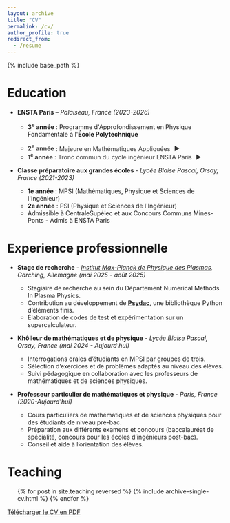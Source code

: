 ```yaml
---
layout: archive
title: "CV"
permalink: /cv/
author_profile: true
redirect_from:
  - /resume
---
```


{% include base_path %}

<style>
/* Clean and simple styles for details animations - Compatible with dark/light mode */
details > summary {
  list-style: none;
  cursor: pointer;
  position: relative;
  color: var(--global-text-color, #333);
}

details > summary::-webkit-details-marker {
  display: none;
}

details > summary::marker {
  display: none;
}

.triangle {
  display: inline-block;
  margin-left: 5px;
  transition: transform 0.3s ease;
  transform-origin: center;
  /* color: var(--global-link-color, #00e72aff); */
  /* color: var(#00e72aff); */
}

details[open] .triangle {
  transform: rotate(90deg);
}

.slide-content {
  overflow: hidden;
  max-height: 0;
  transition: max-height 0.5s ease-out;
  background-color: var(--global-bg-color, #f9f9f9);
  border-left: 3px solid var(--global-border-color, #ddd);
  border-radius: 0 4px 4px 0;
  margin: 0.5em 0;
  color: var(--global-text-color, #333);
}

/* Light mode specific styles */
:root .slide-content {
  background-color: #f9f9f9;
  border-left-color: #ddd;
}

/* Dark mode specific styles */
html[data-theme="dark"] .slide-content {
  background-color: rgba(255, 255, 255, 0.05);
  border-left-color: rgba(255, 255, 255, 0.2);
}

details[open] .slide-content {
  max-height: 1000px; /* Large enough value */
  padding: 0.5em 1em;
}

details > summary:hover {
  background-color: var(--global-border-color, rgba(0, 0, 0, 0.05));
  border-radius: 3px;
  padding: 2px 4px;
  margin: -2px -4px;
  transition: background-color 0.2s ease;
}

/* Dark mode hover effect */
html[data-theme="dark"] details > summary:hover {
  background-color: rgba(255, 255, 255, 0.1);
}
</style>


Education
======
* **ENSTA Paris** – _Palaiseau, France (2023-2026)_
  * <strong>3<sup>e</sup> année</strong> : Programme d'Approfondissement en Physique Fondamentale à l'**École Polytechnique**
  * <details>
    <summary>
      <strong>2<sup>e</sup> année</strong> : Majeure en Mathématiques Appliquées 
      <span class="triangle">&#9654;</span>
    </summary>
    <div class="slide-content">
      <ul>
        <li><strong>Cours de majeure :</strong> Chaînes de Markov, Martingales à temps discret, Modélisation statistique, Recherche opérationnelle, Optimisation différentielle, Méthode des éléments finis, Analyse fonctionnelle, Calcul scientifique en C++, Projet de modélisation d'une galaxie.</li>
        <li><strong>Cours de mineure :</strong> Physique statistique, Physique des plasmas, Théorie spectrale des opérateurs auto-adjoints, Initiation au calcul haute performance, Automatique et commande des systèmes, Algèbre linéaire numérique.</li>
      </ul>
    </div>

   * <details>
      <summary>
        <strong>1<sup>e</sup> année</strong> : Tronc commun du cycle ingénieur ENSTA Paris 
        <span class="triangle">&#9654;</span>
      </summary>
      <div class="slide-content">
        <ul>
          <li><strong>Cours de mathématiques :</strong> Outils d'analyse d'EDP, Analyse complexe, Systèmes dynamiques, Optimisation, Probabilités et statistiques.</li>
          <li><strong>Cours de physique :</strong> Mécanique des milieux continus, Mécanique des fluides, Physique quantique, Physique statistique, Théorie des champs (non quantique), Physique des particules.</li>
          <li><strong>Cours d'informatique et projets :</strong> Algorithmique, Programmation en C et Matlab ; Projet de programmation : Méthode des éléments finis en Matlab ; Projet de programmation : Jeu d'échecs en C.</li>
        </ul>
      </div>


* **Classe préparatoire aux grandes écoles** - _Lycée Blaise Pascal, Orsay, France (2021-2023)_
  * **1e année** : MPSI (Mathématiques, Physique et Sciences de l'Ingénieur)
  * **2e année** : PSI (Physique et Sciences de l'Ingénieur)
  * Admissible à CentraleSupélec et aux Concours Communs Mines-Ponts - Admis à ENSTA Paris

Experience professionnelle
======
* **Stage de recherche** - _[Institut Max-Planck de Physique des Plasmas](https://www.ipp.mpg.de/), Garching, Allemagne (mai 2025 - août 2025)_
  * Stagiaire de recherche au sein du Département Numerical Methods In Plasma Physics.
  * Contribution au développement de [**Psydac**](https://github.com/pyccel/psydac), une bibliothèque Python d’éléments finis.
  * Élaboration de codes de test et expérimentation sur un supercalculateur.


* **Khôlleur de mathématiques et de physique** - _Lycée Blaise Pascal, Orsay, France (mai 2024 - Aujourd'hui)_
  * Interrogations orales d’étudiants en MPSI par groupes de trois.
  * Sélection d’exercices et de problèmes adaptés au niveau des élèves.
  * Suivi pédagogique en collaboration avec les professeurs de mathématiques et de sciences physiques.

* **Professeur particulier de mathématiques et physique** - _Paris, France (2020-Aujourd'hui)_
  * Cours particuliers de mathématiques et de sciences physiques pour des étudiants de niveau pré-bac.
  * Préparation aux différents examens et concours (baccalauréat de spécialité, concours pour les écoles d’ingénieurs post-bac).
  * Conseil et aide à l’orientation des élèves.

Teaching
======
  <ul>{% for post in site.teaching reversed %}
    {% include archive-single-cv.html %}
  {% endfor %}</ul>

<!-- 
  
Skills
======
* Skill 1
* Skill 2
  * Sub-skill 2.1
  * Sub-skill 2.2
  * Sub-skill 2.3
* Skill 3

Publications
======
  <ul>{% for post in site.publications reversed %}
    {% include archive-single-cv.html %}
  {% endfor %}</ul>
  
Talks
======
  <ul>{% for post in site.talks reversed %}
    {% include archive-single-talk-cv.html  %}
  {% endfor %}</ul>
  

  
Service and leadership
======
* Currently signed in to 43 different slack teams -->
<div class="cv-download-links">
  <a href="{{ base_path }}/files/cv.pdf" class="btn btn--primary">Télécharger le CV en PDF</a>
</div>

